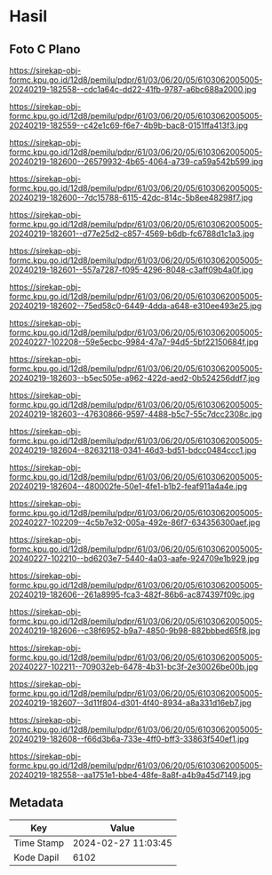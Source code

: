 # Hasil

## Foto C Plano

https://sirekap-obj-formc.kpu.go.id/12d8/pemilu/pdpr/61/03/06/20/05/6103062005005-20240219-182558--cdc1a64c-dd22-41fb-9787-a6bc688a2000.jpg

https://sirekap-obj-formc.kpu.go.id/12d8/pemilu/pdpr/61/03/06/20/05/6103062005005-20240219-182559--c42e1c69-f6e7-4b9b-bac8-0151ffa413f3.jpg

https://sirekap-obj-formc.kpu.go.id/12d8/pemilu/pdpr/61/03/06/20/05/6103062005005-20240219-182600--26579932-4b65-4064-a739-ca59a542b599.jpg

https://sirekap-obj-formc.kpu.go.id/12d8/pemilu/pdpr/61/03/06/20/05/6103062005005-20240219-182600--7dc15788-6115-42dc-814c-5b8ee48298f7.jpg

https://sirekap-obj-formc.kpu.go.id/12d8/pemilu/pdpr/61/03/06/20/05/6103062005005-20240219-182601--d77e25d2-c857-4569-b6db-fc6788d1c1a3.jpg

https://sirekap-obj-formc.kpu.go.id/12d8/pemilu/pdpr/61/03/06/20/05/6103062005005-20240219-182601--557a7287-f095-4296-8048-c3aff09b4a0f.jpg

https://sirekap-obj-formc.kpu.go.id/12d8/pemilu/pdpr/61/03/06/20/05/6103062005005-20240219-182602--75ed58c0-6449-4dda-a648-e310ee493e25.jpg

https://sirekap-obj-formc.kpu.go.id/12d8/pemilu/pdpr/61/03/06/20/05/6103062005005-20240227-102208--59e5ecbc-9984-47a7-94d5-5bf22150684f.jpg

https://sirekap-obj-formc.kpu.go.id/12d8/pemilu/pdpr/61/03/06/20/05/6103062005005-20240219-182603--b5ec505e-a962-422d-aed2-0b524256ddf7.jpg

https://sirekap-obj-formc.kpu.go.id/12d8/pemilu/pdpr/61/03/06/20/05/6103062005005-20240219-182603--47630866-9597-4488-b5c7-55c7dcc2308c.jpg

https://sirekap-obj-formc.kpu.go.id/12d8/pemilu/pdpr/61/03/06/20/05/6103062005005-20240219-182604--82632118-0341-46d3-bd51-bdcc0484ccc1.jpg

https://sirekap-obj-formc.kpu.go.id/12d8/pemilu/pdpr/61/03/06/20/05/6103062005005-20240219-182604--480002fe-50e1-4fe1-b1b2-feaf911a4a4e.jpg

https://sirekap-obj-formc.kpu.go.id/12d8/pemilu/pdpr/61/03/06/20/05/6103062005005-20240227-102209--4c5b7e32-005a-492e-86f7-634356300aef.jpg

https://sirekap-obj-formc.kpu.go.id/12d8/pemilu/pdpr/61/03/06/20/05/6103062005005-20240227-102210--bd6203e7-5440-4a03-aafe-924709e1b929.jpg

https://sirekap-obj-formc.kpu.go.id/12d8/pemilu/pdpr/61/03/06/20/05/6103062005005-20240219-182606--261a8995-fca3-482f-86b6-ac874397f09c.jpg

https://sirekap-obj-formc.kpu.go.id/12d8/pemilu/pdpr/61/03/06/20/05/6103062005005-20240219-182606--c38f6952-b9a7-4850-9b98-882bbbed65f8.jpg

https://sirekap-obj-formc.kpu.go.id/12d8/pemilu/pdpr/61/03/06/20/05/6103062005005-20240227-102211--709032eb-6478-4b31-bc3f-2e30026be00b.jpg

https://sirekap-obj-formc.kpu.go.id/12d8/pemilu/pdpr/61/03/06/20/05/6103062005005-20240219-182607--3d11f804-d301-4f40-8934-a8a331d16eb7.jpg

https://sirekap-obj-formc.kpu.go.id/12d8/pemilu/pdpr/61/03/06/20/05/6103062005005-20240219-182608--f66d3b6a-733e-4ff0-bff3-33863f540ef1.jpg

https://sirekap-obj-formc.kpu.go.id/12d8/pemilu/pdpr/61/03/06/20/05/6103062005005-20240219-182558--aa1751e1-bbe4-48fe-8a8f-a4b9a45d7149.jpg


## Metadata

| Key        | Value               |
| ---------- | ------------------- |
| Time Stamp | 2024-02-27 11:03:45 |
| Kode Dapil | 6102                |



